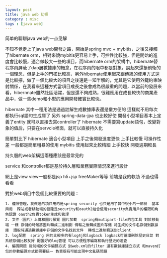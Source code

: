 ```yaml
---
layout: post
title: java web 初探
category : misc
tags : [java web]
---
```


简单的聊聊java web的一点见解

不知不覺走上了java web開發之路，開始是spring mvc + mybitis，之後又接觸了hibernate orm，相對來說mybitis更容易上手，可控性比較強，但是開始的進度會比較慢，適合做較大一些的項目，而hibernate orm的架構中，hibernate替程序員屏蔽了dao層數據庫的概念，在程序員的眼中都是對象，說起來還挺前衛的一個理念，但是上手的門檻比較高，另外hibernate使用起來跟傳統的使用方式還是比較擰，做了一個比較大的項目之後還是一知半解的，尤其是它使用外鍵約束映射關係，在我看來這種方式當項目成長之後會成為很嚴重的問題，以當前的發展來看，hibernnate雖然社區活躍，但是還不夠成熟，很難應用在成長較快的商業產品中，做一些demo和小型的應用開發確實比較快。

hibernate 其中一種用法是通過註解生成數據庫表還是蠻方便的 這樣就不用每次都執行sql語句生成庫了
另外 spring-data-jpa 也比較好使  開發小型項目基本上定義了entity 就可以直接去寫controller了
 hibernate 不需要寫update語句，改變對象的值后，只要在servcie裡面，就可以直接持久化

簡單對比下  hibernate   適合小型項目  上手之後開發進度更快 上手比較慢  可操作性差 一般都是簡單粗暴的使用
           mybitis  使用起來比較精細 上手較快 開發週期較長


持久層的web架構這兩種應該是最常見的


service 和controller都是基於持久層和業務實際情況來進行設計

網上是view view一般都是jsp h5+jsp freeMaker等等  前端是我的軟肋  不過也得看看


對於web項目中幾個比較重要的問題：

	1. 權限管理，我做過的項目用的是spring security 也只是用了其中很小的一部份  基本夠用  跨站或者移動端的登陸是security和oauth2結合使用security負責用戶的權限和角色認證 oauth2負責token生成和管理
	2. 文件（圖片）上傳和圖片預覽 圖片加載  spring有mutipart-file的包工具 對於移動端 一樣 存儲的時候將圖片轉成二進制劉 傳輸之後轉成圖片存儲 將生成的文件名存儲到數據庫  讀取時通過數據庫中存儲的文件名找到文件  轉成二進制劉送到client
	3. log配置  spring 用的比較多的有log4j和logback logback可循環刪除歷史日誌 對系統存儲比較友好 配置好的log管理 可以方便程序編寫和執行歷史的追查
	4. 編碼問題 從前端的文件編碼方式 到web.xml的filter 還有數據庫建立方式 和maven打包的參數編碼方式都需要統一 負責很有可能出現中文亂碼問題
